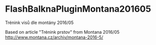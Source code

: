 # FlashBalknaPluginMontana201605
Trénink visů dle montány 2016/05

Based on article "Trénink prstov" from Montana 2016/05
http://www.montana.cz/archiv/montana-2016-5/
